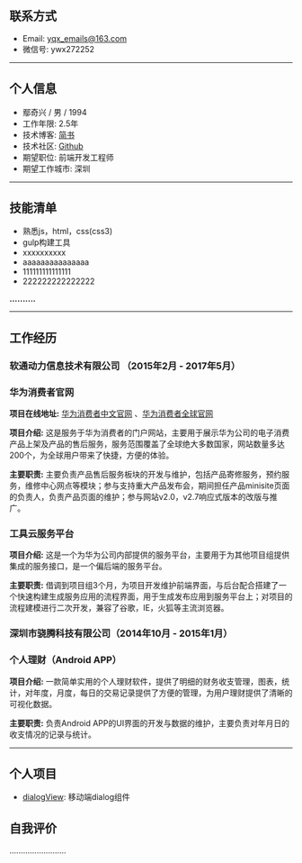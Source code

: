 ## 联系方式 ##
* Email: [yqx_emails@163.com](mailto:yqx_emails@163.com)
* 微信号: ywx272252
---------------------------------------------------------------------------------------
## 个人信息 ##

* 鄢奇兴 / 男 / 1994
* 工作年限: 2.5年
* 技术博客: [简书](http://www.jianshu.com/u/867538129030)
* 技术社区: [Github](https://github.com/webproblem)
* 期望职位: 前端开发工程师
* 期望工作城市: 深圳
-------------------------------------------------------------------------------------------
## 技能清单 ##

* 熟悉js，html，css(css3)
* gulp构建工具
* xxxxxxxxxx
* aaaaaaaaaaaaaaa
* 111111111111111
* 222222222222222

**..........**

--------------------------------------------------------------------------------------------
## 工作经历 ##

### 软通动力信息技术有限公司 （2015年2月 - 2017年5月） ###

### 华为消费者官网 ###

**项目在线地址:** [华为消费者中文官网](http://consumer.huawei.com/cn/index.htm) 、[华为消费者全球官网](http://consumer.huawei.com/en/index.htm)

**项目介绍:** 这是服务于华为消费者的门户网站，主要用于展示华为公司的电子消费产品上架及产品的售后服务，服务范围覆盖了全球绝大多数国家，网站数量多达200个，为全球用户带来了快捷，方便的体验。

**主要职责:** 主要负责产品售后服务板块的开发与维护，包括产品寄修服务，预约服务，维修中心网点等模块；参与支持重大产品发布会，期间担任产品minisite页面的负责人，负责产品页面的维护；参与网站v2.0，v2.7响应式版本的改版与推广。

### 工具云服务平台 ###

**项目介绍:** 这是一个为华为公司内部提供的服务平台，主要用于为其他项目组提供集成的服务接口，是一个偏后端的服务平台。

**主要职责:** 借调到项目组3个月，为项目开发维护前端界面，与后台配合搭建了一个快速构建生成服务应用的流程界面，用于生成发布应用到服务平台上；对项目的流程建模进行二次开发，兼容了谷歌，IE，火狐等主流浏览器。


### 深圳市骁腾科技有限公司（2014年10月 - 2015年1月） ###

### 个人理财（Android APP） ###

**项目介绍:** 一款简单实用的个人理财软件，提供了明细的财务收支管理，图表，统计，对年度，月度，每日的交易记录提供了方便的管理，为用户理财提供了清晰的可视化数据。

**主要职责:** 负责Android APP的UI界面的开发与数据的维护，主要负责对年月日的收支情况的记录与统计。

------------------------------------------------------------------------------------------

## 个人项目 ##

* [dialogView](https://github.com/webproblem/hello-world/tree/master/dialogDemo): 移动端dialog组件

## 自我评价 ##

.........................
